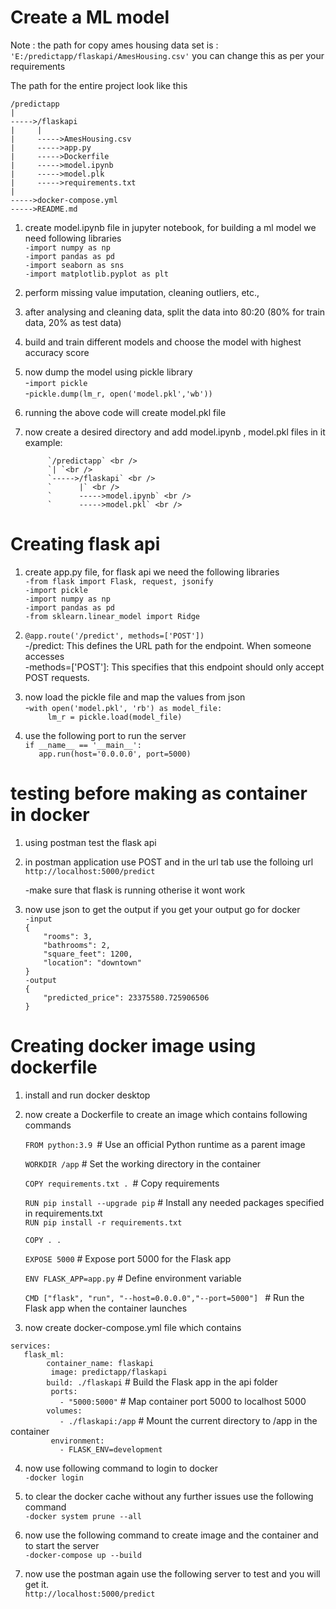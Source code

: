 # Create a ML model

Note : the path for copy ames housing data set is : `'E:/predictapp/flaskapi/AmesHousing.csv'` you can change this as per your requirements<br />

The path for the entire project look like this<br />

`/predictapp` <br />
`|` <br /> 
`----->/flaskapi` <br />
`|     |` <br />
`|     ----->AmesHousing.csv `<br /> 
`|     ----->app.py `<br />
`|     ----->Dockerfile`  <br />
`|     ----->model.ipynb`  <br />
`|     ----->model.plk`  <br />
`|     ----->requirements.txt` <br /> 
`|` <br />
`----->docker-compose.yml` <br />
`----->README.md` <br />


1) create model.ipynb file in jupyter notebook, for building a ml model we need following libraries <br />
    `-import numpy as np` <br />
    `-import pandas as pd` <br />
    `-import seaborn as sns` <br />
    `-import matplotlib.pyplot as plt` <br />
2) perform missing value imputation, cleaning outliers, etc.,<br />

3) after analysing and cleaning data, split the data into 80:20 (80% for train data, 20% as test data)<br />

4) build and train different models and choose the model with highest accuracy score<br />

5) now dump the model using pickle library <br />
    -`import pickle` <br />
    -`pickle.dump(lm_r, open('model.pkl','wb'))`<br />

6) running the above code will create model.pkl file<br />

7) now create a desired directory and add model.ipynb , model.pkl files in it example: <br />
   
            `/predictapp` <br />
            `| `<br />
            `----->/flaskapi` <br />
            `      |` <br />
            `      ----->model.ipynb` <br />
            `      ----->model.pkl` <br />


# Creating flask api

1) create app.py file, for flask api we need the following libraries <br />
    `-from flask import Flask, request, jsonify` <br />
    `-import pickle` <br />
    `-import numpy as np` <br />
    `-import pandas as pd` <br />
    `-from sklearn.linear_model import Ridge` <br />

2) `@app.route('/predict', methods=['POST'])` <br />
    -/predict: This defines the URL path for the endpoint. When someone accesses <br />
    -methods=['POST']: This specifies that this endpoint should only accept POST requests. <br />

3) now load the pickle file and map the values from json <br />
    -`with open('model.pkl', 'rb') as model_file:`  <br />
     `     lm_r = pickle.load(model_file)` <br />

5) use the following port to run the server <br />
    `if __name__ == '__main__':` <br />
    `   app.run(host='0.0.0.0', port=5000)` <br />


# testing before making as container in docker

1) using postman test the flask api<br />
 
2) in postman application use POST and in the url tab use the folloing url <br />
    `http://localhost:5000/predict` <br />
    
    -make sure that flask is running otherise it wont work <br />

3) now use json to get the output if you get your output go for docker<br />
    `-input` <br />
    `{` <br />
    `    "rooms": 3,` <br />
    `    "bathrooms": 2,` <br />
    `    "square_feet": 1200,` <br />
    `    "location": "downtown"` <br />
    `}`  <br />
    `-output` <br />
    `{` <br />
    `    "predicted_price": 23375580.725906506` <br />
    `}`  <br />


# Creating docker image using dockerfile

1) install and run docker desktop<br />

2) now create a Dockerfile to create an image which contains following commands<br />

    `FROM python:3.9 `# Use an official Python runtime as a parent image<br />
   
    `WORKDIR /app` # Set the working directory in the container<br />

    `COPY requirements.txt . `# Copy requirements<br />

    `RUN pip install --upgrade pip`  # Install any needed packages specified in requirements.txt<br />
    `RUN pip install -r requirements.txt`<br />

    `COPY . .`<br />

    `EXPOSE 5000` # Expose port 5000 for the Flask app<br />

    `ENV FLASK_APP=app.py` # Define environment variable<br />

    `CMD ["flask", "run", "--host=0.0.0.0","--port=5000"] `   # Run the Flask app when the container launches<br />

4) now create docker-compose.yml file which contains<br />

  `services:` <br />
  `    flask_ml: `<br />
  `        container_name: flaskapi` <br />
  `         image: predictapp/flaskapi` <br />
  `         build: ./flaskapi ` # Build the Flask app in the api folder <br />
  `         ports:` <br />
  `           - "5000:5000"`  # Map container port 5000 to localhost 5000 <br />
  `         volumes: `<br />
  `           - ./flaskapi:/app`   # Mount the current directory to /app in the container <br />
  `         environment:` <br />
  `           - FLASK_ENV=development` <br />

4) now use following command to login to docker <br />
    `-docker login `<br />

5) to clear the docker cache without any further issues use the following command <br />
    `-docker system prune --all` <br />

6) now use the following command to create image and the container and to start the server <br />
    `-docker-compose up --build` <br />

7) now use the postman again use the following server to test and you will get it.<br />
    `http://localhost:5000/predict`
